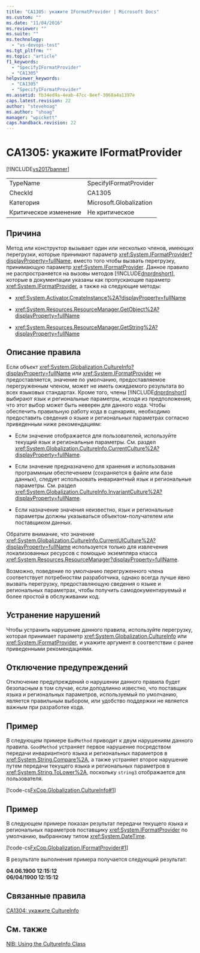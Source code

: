 ```yaml
---
title: "CA1305: укажите IFormatProvider | Microsoft Docs"
ms.custom: ""
ms.date: "11/04/2016"
ms.reviewer: ""
ms.suite: ""
ms.technology: 
  - "vs-devops-test"
ms.tgt_pltfrm: ""
ms.topic: "article"
f1_keywords: 
  - "SpecifyIFormatProvider"
  - "CA1305"
helpviewer_keywords: 
  - "CA1305"
  - "SpecifyIFormatProvider"
ms.assetid: fb34ed9a-4eab-47cc-8eef-3068a4a1397e
caps.latest.revision: 22
author: "stevehoag"
ms.author: "shoag"
manager: "wpickett"
caps.handback.revision: 22
---
```

# CA1305: укажите IFormatProvider
[!INCLUDE[vs2017banner](../code-quality/includes/vs2017banner.md)]

|||  
|-|-|  
|TypeName|SpecifyIFormatProvider|  
|CheckId|CA1305|  
|Категория|Microsoft.Globalization|  
|Критическое изменение|Не критическое|  
  
## Причина  
 Метод или конструктор вызывает один или несколько членов, имеющих перегрузки, которые принимают параметр <xref:System.IFormatProvider?displayProperty=fullName>, вместо того чтобы вызвать перегрузку, принимающую параметр <xref:System.IFormatProvider>.  Данное правило не распространяется на вызовы методов [!INCLUDE[dnprdnshort](../code-quality/includes/dnprdnshort_md.md)], которые в документации указаны как пропускающие параметр <xref:System.IFormatProvider>, а также на следующие методы:  
  
-   <xref:System.Activator.CreateInstance%2A?displayProperty=fullName>  
  
-   <xref:System.Resources.ResourceManager.GetObject%2A?displayProperty=fullName>  
  
-   <xref:System.Resources.ResourceManager.GetString%2A?displayProperty=fullName>  
  
## Описание правила  
 Если объект <xref:System.Globalization.CultureInfo?displayProperty=fullName> или <xref:System.IFormatProvider> не предоставляется, значение по умолчанию, предоставляемое перегруженным членом, может не иметь ожидаемого результата во всех языковых стандартах.  Кроме того, члены [!INCLUDE[dnprdnshort](../code-quality/includes/dnprdnshort_md.md)] выбирают язык и региональные параметры, исходя из предположения, что этот выбор может быть неверен для данного кода.  Чтобы обеспечить правильную работу кода в сценариях, необходимо предоставить сведения о языке и региональных параметрах согласно приведенным ниже рекомендациям:  
  
-   Если значение отображается для пользователей, используйте текущий язык и региональные параметры.  См. раздел <xref:System.Globalization.CultureInfo.CurrentCulture%2A?displayProperty=fullName>.  
  
-   Если значение предназначено для хранения и использования программным обеспечением \(сохраняется в файле или базе данных\), следует использовать инвариантный язык и региональные параметры.  См. раздел <xref:System.Globalization.CultureInfo.InvariantCulture%2A?displayProperty=fullName>.  
  
-   Если назначение значения неизвестно, язык и региональные параметры должны указываться объектом\-получателем или поставщиком данных.  
  
 Обратите внимание, что значение <xref:System.Globalization.CultureInfo.CurrentUICulture%2A?displayProperty=fullName> используется только для извлечения локализованных ресурсов с помощью экземпляра класса <xref:System.Resources.ResourceManager?displayProperty=fullName>.  
  
 Возможно, поведение по умолчанию перегруженного члена соответствует потребностям разработчика, однако всегда лучше явно вызвать перегрузку, предоставляющую сведения о языке и региональных параметрах, чтобы получить самодокументируемый и более простой в обслуживании код.  
  
## Устранение нарушений  
 Чтобы устранить нарушение данного правила, используйте перегрузку, которая принимает параметр <xref:System.Globalization.CultureInfo> или <xref:System.IFormatProvider>, и укажите аргумент в соответствии с ранее приведенными рекомендациями.  
  
## Отключение предупреждений  
 Отключение предупреждений о нарушении данного правила будет безопасным в том случае, если доподлинно известно, что поставщик языка и региональных параметров, используемый по умолчанию, является правильным выбором, или удобство поддержки не является важным при разработке кода.  
  
## Пример  
 В следующем примере `BadMethod` приводит к двум нарушениям данного правила.  `GoodMethod` устраняет первое нарушение посредством передачи инвариантного языка и региональных параметров в <xref:System.String.Compare%2A>, а также устраняет второе нарушение путем передачи текущего языка и региональных параметров в <xref:System.String.ToLower%2A>, поскольку `string3` отображается для пользователя.  
  
 [!code-cs[FxCop.Globalization.CultureInfo#1](../code-quality/codesnippet/CSharp/ca1305-specify-iformatprovider_1.cs)]  
  
## Пример  
 В следующем примере показан результат передачи текущего языка и региональных параметров поставщику <xref:System.IFormatProvider> по умолчанию, выбранному типом <xref:System.DateTime>.  
  
 [!code-cs[FxCop.Globalization.IFormatProvider#1](../code-quality/codesnippet/CSharp/ca1305-specify-iformatprovider_2.cs)]  
  
 В результате выполнения примера получается следующий результат:  
  
  **04.06.1900 12:15:12**  
**06\/04\/1900 12:15:12**   
## Связанные правила  
 [CA1304: укажите CultureInfo](../Topic/CA1304:%20Specify%20CultureInfo.md)  
  
## См. также  
 [NIB: Using the CultureInfo Class](http://msdn.microsoft.com/ru-ru/d4329e34-64c3-4d1e-8c73-5b0ee626ba7a)